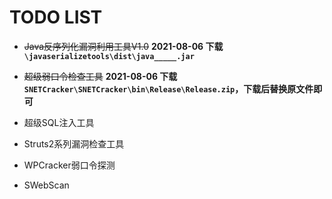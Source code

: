 # TODO LIST

- ~~Java反序列化漏洞利用工具V1.0~~ **2021-08-06 下载`\javaserializetools\dist\java_____.jar`**

- ~~超级弱口令检查工具~~ **2021-08-06 下载`SNETCracker\SNETCracker\bin\Release\Release.zip`，下载后替换原文件即可**
- 超级SQL注入工具
- Struts2系列漏洞检查工具
- WPCracker弱口令探测
- SWebScan


